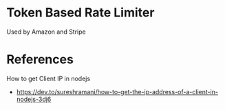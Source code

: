 # Token Based Rate Limiter

Used by Amazon and Stripe



# References

How to get Client IP in nodejs

- https://dev.to/sureshramani/how-to-get-the-ip-address-of-a-client-in-nodejs-3dj6




